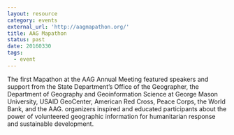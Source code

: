 ```yaml
---
layout: resource
category: events
external_url: 'http://aagmapathon.org/'
title: AAG Mapathon
status: past
date: 20160330
tags:
  - event
---
```


The first Mapathon at the AAG Annual Meeting featured speakers and support from the State Department’s Office of the Geographer, the Department of Geography and Geoinformation Science at George Mason University, USAID GeoCenter, American Red Cross, Peace Corps, the World Bank, and the AAG. organizers inspired and educated participants about the power of volunteered geographic information for humanitarian response and sustainable development.

